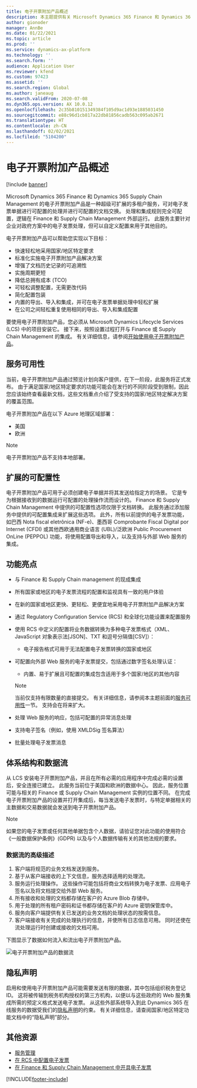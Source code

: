 ```yaml
---
title: 电子开票附加产品概述
description: 本主题提供有关 Microsoft Dynamics 365 Finance 和 Dynamics 365 Supply Chain Management 中的电子开票附加产品的信息。
author: gionoder
manager: AnnBe
ms.date: 01/22/2021
ms.topic: article
ms.prod: ''
ms.service: dynamics-ax-platform
ms.technology: ''
ms.search.form: ''
audience: Application User
ms.reviewer: kfend
ms.custom: 97423
ms.assetid: ''
ms.search.region: Global
ms.author: janeaug
ms.search.validFrom: 2020-07-08
ms.dyn365.ops.version: AX 10.0.12
ms.openlocfilehash: 2c35b810151349384f105d9ac1d93e1885031450
ms.sourcegitcommit: e88c96d1cb817a22db81856cadb563c095ab2671
ms.translationtype: HT
ms.contentlocale: zh-CN
ms.lasthandoff: 02/02/2021
ms.locfileid: "5104200"
---
```

# <a name="electronic-invoicing-add-on-overview"></a>电子开票附加产品概述

[!include [banner](../includes/banner.md)]

Microsoft Dynamics 365 Finance 和 Dynamics 365 Supply Chain Management 的电子开票附加产品是一种超级可扩展的多租户服务，可对电子发票单据进行可配置的处理并进行可配置的文档交换。 处理和集成规则完全可配置，逻辑在 Finance 和 Supply Chain Management 外部运行。 此服务主要针对企业对政府方案中的电子发票处理，但可以自定义配置来用于其他目的。

电子开票附加产品可以帮助您实现以下目标：

- 快速轻松地采用国家/地区特定要求
- 标准化实施电子开票附加产品解决方案
- 增强了文档历史记录的可追溯性
- 实施周期更短
- 降低总拥有成本 (TCO)
- 可轻松调整配置，无需更改代码
- 简化配置包装
- 内置的导出、导入和集成，并可在电子发票单据处理中轻松扩展
- 在公司之间轻松重复使用相同的导出、导入和集成配置

要使用电子开票附加产品，您必须从 Microsoft Dynamics Lifecycle Services (LCS) 中的项目安装它。 接下来，按照设置过程打开与 Finance 或 Supply Chain Management 的集成。 有关详细信息，请参阅[开始使用电子开票附加产品](e-invoicing-get-started.md)。

## <a name="service-availability"></a><a name="availability"></a>服务可用性

当前，电子开票附加产品通过预览计划向客户提供，在下一阶段，此服务将正式发布。 由于满足国家/地区特定要求的功能可能会在发行的不同阶段受到限制，因此您应该始终查看最新文档，这些文档重点介绍了受支持的国家/地区特定解决方案的覆盖范围。

电子开票附加产品在以下 Azure 地理区域部署：

- 美国
- 欧洲

> [!NOTE]
> 电子开票附加产品不支持本地部署。

## <a name="extended-configurability"></a>扩展的可配置性

电子开票附加产品可用于必须创建电子单据并将其发送给指定方的场景。 它是专为根据接收到的数据运行可配置的处理操作流而设计的。 Finance 和 Supply Chain Management 中提供的可配置性选项仅限于文档转换。 此服务通过添加服务中提供的可配置集成来扩展这些选项。 此外，所有以前提供的电子发票功能，如巴西 Nota fiscal eletrônica (NF-e)、墨西哥 Comprobante Fiscal Digital por Internet (CFDI) 或其他西欧通用商业语言 (UBL)/泛欧洲 Public Procurement OnLine (PEPPOL) 功能，将使用配置导出和导入，以及支持与外部 Web 服务的集成。

## <a name="feature-highlights"></a>功能亮点

- 与 Finance 和 Supply Chain management 的现成集成
- 所有国家或地区的电子发票流程的配置和监视具有一致的用户体验
- 在新的国家或地区更快、更轻松、更便宜地采用电子开票附加产品解决方案
- 通过 Regulatory Configuration Service (RCS) 和全球化功能设置来配置服务
- 使用 RCS 中定义的配置将业务数据转换为多种电子发票格式（XML、JavaScript 对象表示法\[JSON\]、TXT 和逗号分隔值\[CSV\]）：

    - 电子报告格式可用于无法配置电子发票转换的国家或地区

- 可配置向外部 Web 服务的电子发票提交，包括通过数字签名处理认证：

    - 内置、易于扩展且可配置的集成包含适用于多个国家/地区的其他内容

    > [!NOTE]
    > 当前仅支持有限数量的直接提交。 有关详细信息，请参阅本主题前面的[服务可用性](#availability)一节。 支持会在将来扩大。

- 处理 Web 服务的响应，包括可配置的异常消息处理
- 支持电子签名（例如，使用 XMLDSig 签名算法）
- 批量处理电子发票消息

## <a name="architecture-and-data-flow"></a>体系结构和数据流

从 LCS 安装电子开票附加产品，并且在所有必需的应用程序中完成必需的设置后，安全连接已建立。 此服务当前位于美国和欧洲的数据中心。 因此，服务位置可能与相关的 Finance 或 Supply Chain Management 实例的位置不同。 在完成电子开票附加产品的设置并打开集成后，每当发送电子发票时，与特定单据相关的主数据和交易数据就会发送到电子开票附加产品。

> [!NOTE]
> 如果您的电子发票或任何其他单据包含个人数据，请验证您对此功能的使用符合《一般数据保护条例》(GDPR) 以及与个人数据传输有关的其他法规的要求。

### <a name="high-level-description-of-the-data-flow"></a>数据流的高级描述

1. 客户端将规范的业务文档发送到服务。
2. 基于从客户端接收的上下文信息，服务选择适用的处理流。
3. 服务运行处理操作。 这些操作可能包括将商业文档转换为电子发票、应用电子签名以及将文档提交给外部 Web 服务。
4. 所有接收和处理的文档都存储在客户的 Azure Blob 存储中。
5. 用于处理的所有租户密码和证书都存储在客户的 Azure 密钥保管库中。
6. 服务向客户端提供有关已发送的业务文档的处理状态的按需信息。
7. 客户端接收有关完成的处理执行的信息，并使所有日志信息可用。 同时还使在流处理运行时创建或接收的文档可用。

下图显示了数据如何流入和流出电子开票附加产品。

![电子开票附加产品的数据流](media/e-invoicing-service-data-flow-diagram-overview.png)

## <a name="privacy-notice"></a>隐私声明
启用和使用电子开票附加产品可能需要发送有限的数据，其中包括组织税务登记 ID。 这将被传输到税务机构授权的第三方机构，以便以与这些政府的 Web 服务集成所需的预定义格式发送电子发票。 从这些外部系统导入到此 Dynamics 365 在线服务的数据受我们的[隐私声明](https://go.microsoft.com/fwlink/?LinkId=512132)的约束。 有关详细信息，请查阅国家/地区特定功能文档中的“隐私声明”部分。

## <a name="additional-resources"></a>其他资源
- [服务管理](e-invoicing-service-administration.md)
- [在 RCS 中配置电子发票](e-invoicing-configuration-rcs.md)
- [在 Finance 和 Supply Chain Management 中开具电子发票](e-invoicing-issuing-electronic-invoices-finance-supply-chain-management.md)


[!INCLUDE[footer-include](../../includes/footer-banner.md)]